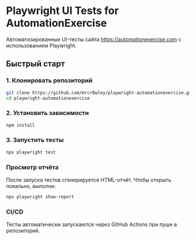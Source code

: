 # Playwright UI Tests for AutomationExercise

Автоматизированные UI-тесты сайта https://automationexercise.com с использованием Playwright.

## Быстрый старт

### 1. Клонировать репозиторий

```bash
git clone https://github.com/mrcr0wley/playwright-automationexercise.git
cd playwright-automationexercise
```

### 2. Установить зависимости

```bash
npm install
```

### 3. Запустить тесты

```bash
npx playwright test
```

### Просмотр отчёта

После запуска тестов сгенерируется HTML-отчёт. Чтобы открыть локально, выполни:

```bash
npx playwright show-report
```

### CI/CD
Тесты автоматически запускаются через GitHub Actions при пуше в репозиторий.